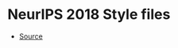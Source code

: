 # NeurIPS 2018 Style files

- [Source](https://neurips.cc/Conferences/2018/PaperInformation/StyleFiles)